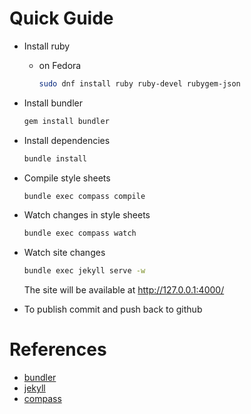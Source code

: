 # Quick Guide

- Install ruby

  - on Fedora
  
    ```sh
    sudo dnf install ruby ruby-devel rubygem-json
    ```

- Install bundler

  ```sh
  gem install bundler
  ```

- Install dependencies

  ```sh
  bundle install
  ```

- Compile style sheets

  ```sh
  bundle exec compass compile
  ```

- Watch changes in style sheets

  ```sh
  bundle exec compass watch
  ```

- Watch site changes

  ```sh
  bundle exec jekyll serve -w
  ```

  The site will be available at http://127.0.0.1:4000/

- To publish commit and push back to github

# References

- [bundler](http://bundler.io/)
- [jekyll](http://jekyllrb.com/docs/usage/)
- [compass](http://compass-style.org/)
